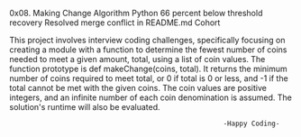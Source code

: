 0x08. Making Change Algorithm Python 66 percent below threshold recovery Resolved merge conflict in README.md Cohort

This project involves interview coding challenges, specifically focusing on creating a module with a function to determine the fewest number of coins needed to meet a given amount, total, using a list of coin values. The function prototype is def makeChange(coins, total). It returns the minimum number of coins required to meet total, or 0 if total is 0 or less, and -1 if the total cannot be met with the given coins. The coin values are positive integers, and an infinite number of each coin denomination is assumed. The solution's runtime will also be evaluated.

                                                         -Happy Coding-
